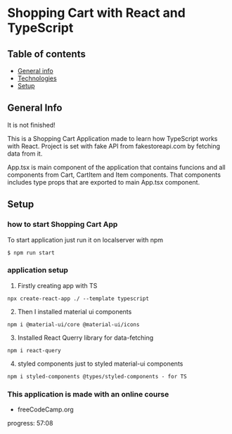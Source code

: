 # Shopping Cart with React and TypeScript

## Table of contents
* [General info](#general-info)
* [Technologies](#technologies)
* [Setup](#setup)

## General Info
It is not finished!

This is a Shopping Cart Application made to learn how TypeScript works 
with React. Project is set with fake API from fakestoreapi.com by fetching data from it.

App.tsx is main component of the application that contains funcions and all components from Cart, CartItem and Item components. That components includes type props that are exported to main App.tsx component.


## Setup
### how to start Shopping Cart App
To start application just run it on localserver with npm
```
$ npm run start
```

### application setup

1. Firstly creating app with TS
```
npx create-react-app ./ --template typescript
```
2. Then I installed material ui components
```
npm i @material-ui/core @material-ui/icons
```
3. Installed React Querry library for data-fetching
```
npm i react-query
```
4. styled components just to styled material-ui components
```
npm i styled-components @types/styled-components - for TS
```


### This application is made with an online course
- freeCodeCamp.org

progress: 57:08